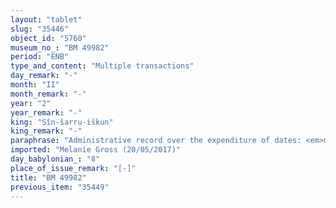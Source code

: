 ```yaml
---
layout: "tablet"
slug: "35446"
object_id: "5760"
museum_no_: "BM 49982"
period: "ENB"
type_and_content: "Multiple transactions"
day_remark: "-"
month: "II"
month_remark: "-"
year: "2"
year_remark: "-"
king: "Sîn-šarru-iškun"
king_remark: "-"
paraphrase: "Administrative record over the expenditure of dates: <em>makkasu</em>-dates are provided to the cooks Ibnāya, Balāssu, Bēl-na&rsquo;id, Zikāru, Kunāya Ibnāya/Kudurru for the monthly <em>guqq&ucirc;</em>-offering."
imported: "Melanie Gross (20/05/2017)"
day_babylonian_: "8"
place_of_issue_remark: "[-]"
title: "BM 49982"
previous_item: "35449"
---
```

